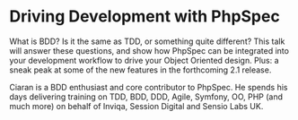 Driving Development with PhpSpec
================================

What is BDD? Is it the same as TDD, or something quite different? This talk will answer these questions, and show how
 PhpSpec can be integrated into your development workflow to drive your Object Oriented design. Plus: a sneak peak at
 some of the new features in the forthcoming 2.1 release.

Ciaran is a BDD enthusiast and core contributor to PhpSpec. He spends his days delivering training on TDD, BDD, DDD,
Agile, Symfony, OO, PHP (and much more) on behalf of Inviqa, Session Digital and Sensio Labs UK.